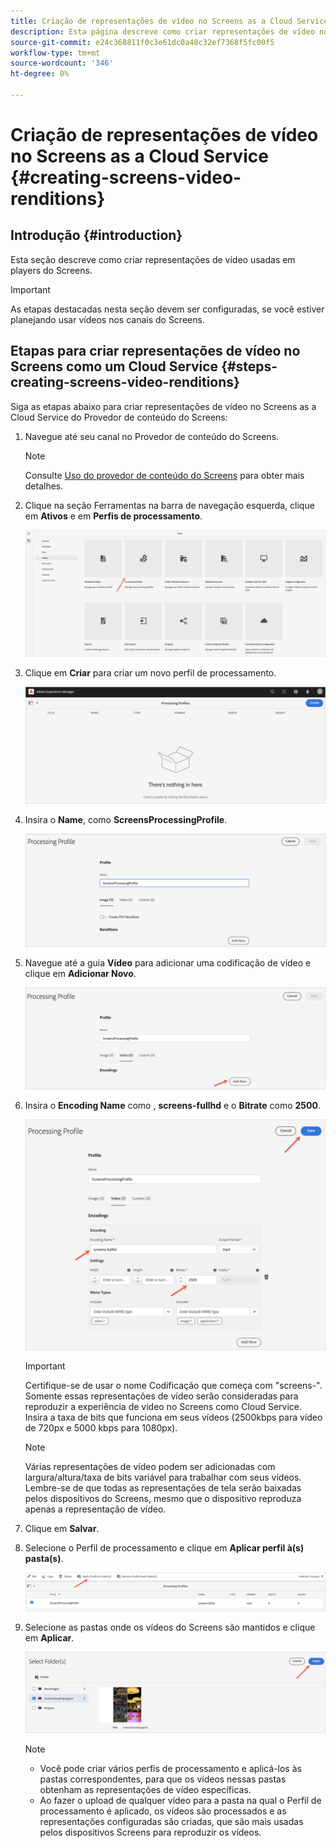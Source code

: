 ```yaml
---
title: Criação de representações de vídeo no Screens as a Cloud Service
description: Esta página descreve como criar representações de vídeo no Screens como um Cloud Service.
source-git-commit: e24c368811f0c3e61dc0a48c32ef7368f5fc00f5
workflow-type: tm+mt
source-wordcount: '346'
ht-degree: 0%

---
```



# Criação de representações de vídeo no Screens as a Cloud Service {#creating-screens-video-renditions}

## Introdução {#introduction}

Esta seção descreve como criar representações de vídeo usadas em players do Screens.

>[!IMPORTANT]
>As etapas destacadas nesta seção devem ser configuradas, se você estiver planejando usar vídeos nos canais do Screens.

## Etapas para criar representações de vídeo no Screens como um Cloud Service {#steps-creating-screens-video-renditions}

Siga as etapas abaixo para criar representações de vídeo no Screens as a Cloud Service do Provedor de conteúdo do Screens:

1. Navegue até seu canal no Provedor de conteúdo do Screens.

   >[!NOTE]
   >Consulte [Uso do provedor de conteúdo do Screens](https://experienceleague.adobe.com/docs/experience-manager-cloud-service/screens-as-cloud-service/configure-screens-cloud/using-screens-content-provider.html?lang=en#screens-content-provider) para obter mais detalhes.

1. Clique na seção Ferramentas na barra de navegação esquerda, clique em **Ativos** e em **Perfis de processamento**.

   ![](/help/screens-cloud/assets/configure/screens-cp-3.png)

1. Clique em **Criar** para criar um novo perfil de processamento.

   ![](/help/screens-cloud/assets/configure/screens-video-2.png)

1. Insira o **Name**, como **ScreensProcessingProfile**.

   ![](/help/screens-cloud/assets/configure/screens-video-3.png)

1. Navegue até a guia **Vídeo** para adicionar uma codificação de vídeo e clique em **Adicionar Novo**.

   ![](/help/screens-cloud/assets/configure/screens-video-4a.png)

1. Insira o **Encoding Name** como , **screens-fullhd** e o **Bitrate** como **2500**.

   ![](/help/screens-cloud/assets/configure/screens-video-4.png)

   >[!IMPORTANT]
   >Certifique-se de usar o nome Codificação que começa com &quot;screens-&quot;. Somente essas representações de vídeo serão consideradas para reproduzir a experiência de vídeo no Screens como Cloud Service. Insira a taxa de bits que funciona em seus vídeos (2500kbps para vídeo de 720px e 5000 kbps para 1080px).

   >[!NOTE]
   >Várias representações de vídeo podem ser adicionadas com largura/altura/taxa de bits variável para trabalhar com seus vídeos. Lembre-se de que todas as representações de tela serão baixadas pelos dispositivos do Screens, mesmo que o dispositivo reproduza apenas a representação de vídeo.

1. Clique em **Salvar**.

1. Selecione o Perfil de processamento e clique em **Aplicar perfil à(s) pasta(s)**.

   ![](/help/screens-cloud/assets/configure/screens-video-5.png)

1. Selecione as pastas onde os vídeos do Screens são mantidos e clique em **Aplicar**.

   ![](/help/screens-cloud/assets/configure/screens-video-6.png)

   >[!NOTE]
   >* Você pode criar vários perfis de processamento e aplicá-los às pastas correspondentes, para que os vídeos nessas pastas obtenham as representações de vídeo específicas.
   >* Ao fazer o upload de qualquer vídeo para a pasta na qual o Perfil de processamento é aplicado, os vídeos são processados e as representações configuradas são criadas, que são mais usadas pelos dispositivos Screens para reproduzir os vídeos.


